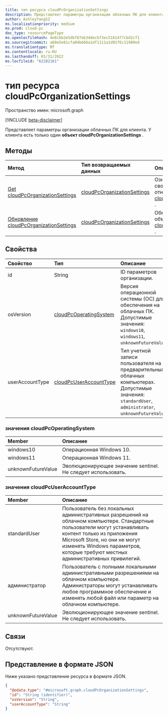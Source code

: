 ```yaml
---
title: тип ресурса cloudPcOrganizationSettings
description: Представляет параметры организации облачных ПК для клиента.
author: AshleyYangSZ
ms.localizationpriority: medium
ms.prod: cloud-pc
doc_type: resourcePageType
ms.openlocfilehash: 4e8cbb2e5dbf87eb34decbf3ec5161477cbd2cf1
ms.sourcegitcommit: a60e5e81cfa04b666a1df1111a1d91f6c11989e9
ms.translationtype: MT
ms.contentlocale: ru-RU
ms.lasthandoff: 01/31/2022
ms.locfileid: "62282161"
---
```

# <a name="cloudpcorganizationsettings-resource-type"></a>тип ресурса cloudPcOrganizationSettings

Пространство имен: microsoft.graph

[!INCLUDE [beta-disclaimer](../../includes/beta-disclaimer.md)]

Представляет параметры организации облачных ПК для клиента. У клиента есть только один **объект cloudPcOrganizationSettings** .

## <a name="methods"></a>Методы
|Метод|Тип возвращаемых данных|Описание|
|:---|:---|:---|
|[Get cloudPcOrganizationSettings](../api/cloudpcorganizationsettings-get.md)|[cloudPcOrganizationSettings](../resources/cloudpcorganizationsettings.md)|Ознакомьтесь с свойствами и отношениями объекта [cloudPcOrganizationSettings](../resources/cloudpcorganizationsettings.md) .|
|[Обновление cloudPcOrganizationSettings](../api/cloudpcorganizationsettings-update.md)|[cloudPcOrganizationSettings](../resources/cloudpcorganizationsettings.md)|Обновление свойств объекта [cloudPcOrganizationSettings](../resources/cloudpcorganizationsettings.md) .|

## <a name="properties"></a>Свойства
|Свойство|Тип|Описание|
|:---|:---|:---|
|id|String|ID параметров организации.|
|osVersion|[cloudPcOperatingSystem](#cloudpcoperatingsystem-values)|Версия операционной системы (ОС) для обеспечения на облачных ПК. Допустимые значения: `windows10`, `windows11`, `unknownFutureValue`.|
|userAccountType|[cloudPcUserAccountType](#cloudpcuseraccounttype-values)|Тип учетной записи пользователя на предварительных облачных компьютерах. Допустимые значения: `standardUser`, `administrator`, `unknownFutureValue`.|

### <a name="cloudpcoperatingsystem-values"></a>значения cloudPcOperatingSystem

|Member|Описание|
|:---|:---|
|windows10|Операционная Windows 10.|
|windows11|Операционная Windows 11.|
|unknownFutureValue|Эволюционирующее значение sentinel. Не следует использовать.|

### <a name="cloudpcuseraccounttype-values"></a>значения cloudPcUserAccountType

|Member|Описание|
|:---|:---|
|standardUser|Пользователь без локальных административных разрешений на облачном компьютере. Стандартные пользователи могут устанавливать контент только из приложения Microsoft Store, но они не могут изменять Windows параметров, которые требуют местных административных привилегий.|
|администратор|Пользователь с полными локальными административными разрешениями на облачном компьютере. Администраторы могут устанавливать любое программное обеспечение и изменять любой файл или параметр на облачном компьютере.|
|unknownFutureValue|Эволюционирующее значение sentinel. Не следует использовать.|

## <a name="relationships"></a>Связи
Отсутствуют.

## <a name="json-representation"></a>Представление в формате JSON
Ниже указано представление ресурса в формате JSON.
<!-- {
  "blockType": "resource",
  "keyProperty": "id",
  "@odata.type": "microsoft.graph.cloudPcOrganizationSettings",
  "openType": false
}
-->
``` json
{
  "@odata.type": "#microsoft.graph.cloudPcOrganizationSettings",
  "id": "String (identifier)",
  "osVersion": "String",
  "userAccountType": "String"
}
```
